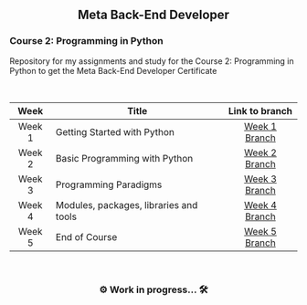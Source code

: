 ## <div align="center"> Meta Back-End Developer </div>
### Course 2: Programming in Python

Repository for my assignments and study for the Course 2: Programming in Python to get the Meta Back-End Developer Certificate

<br>



| Week | Title | Link to branch |
| :----:|---------|:----:|
|Week 1| Getting Started with Python|[Week 1 Branch](https://github.com/aliaformo/meta-BE-dev-course2-programminginpython/tree/Week1)|
|Week 2 |Basic Programming with Python|[Week 2 Branch](https://github.com/aliaformo/meta-BE-dev-course2-programminginpython/tree/Week2)|
|Week 3|Programming Paradigms|[Week 3 Branch](https://github.com/aliaformo/meta-BE-dev-course2-programminginpython/tree/Week3)|
|Week 4| Modules, packages, libraries and tools|[Week 4 Branch](https://github.com/aliaformo/meta-BE-dev-course2-programminginpython/tree/Week4)|
|Week 5| End of Course|[Week 5 Branch](https://github.com/aliaformo/meta-BE-dev-course2-programminginpython/tree/Week5)|

<br>

### <div align="center"> ⚙️ Work in progress... 🛠️ </div>
